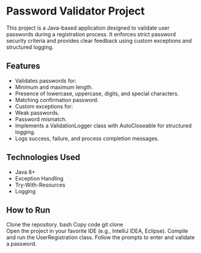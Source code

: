 # Password Validator Project 

This project is a Java-based application designed to validate user passwords during a registration process. It enforces strict password security criteria and provides clear feedback using custom exceptions and structured logging.

## Features
- Validates passwords for:
- Minimum and maximum length.
- Presence of lowercase, uppercase, digits, and special characters.
- Matching confirmation password.
- Custom exceptions for:
- Weak passwords.
- Password mismatch.
- Implements a ValidationLogger class with AutoCloseable for structured logging.
- Logs success, failure, and process completion messages.

## Technologies Used
- Java 8+
- Exception Handling
- Try-With-Resources
- Logging
  
## How to Run
Clone the repository.
bash
Copy code
git clone <repository-url>  
Open the project in your favorite IDE (e.g., IntelliJ IDEA, Eclipse).
Compile and run the UserRegistration class.
Follow the prompts to enter and validate a password.
